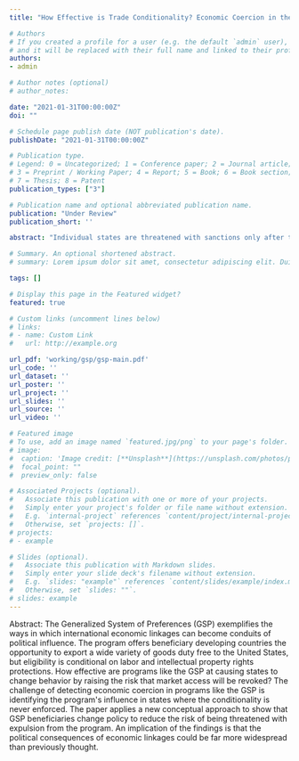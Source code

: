 ```yaml
---
title: "How Effective is Trade Conditionality? Economic Coercion in the Generalized System of Preferences"

# Authors
# If you created a profile for a user (e.g. the default `admin` user), write the username (folder name) here 
# and it will be replaced with their full name and linked to their profile.
authors:
- admin

# Author notes (optional)
# author_notes:

date: "2021-01-31T00:00:00Z"
doi: ""

# Schedule page publish date (NOT publication's date).
publishDate: "2021-01-31T00:00:00Z"

# Publication type.
# Legend: 0 = Uncategorized; 1 = Conference paper; 2 = Journal article;
# 3 = Preprint / Working Paper; 4 = Report; 5 = Book; 6 = Book section;
# 7 = Thesis; 8 = Patent
publication_types: ["3"]

# Publication name and optional abbreviated publication name.
publication: "Under Review"
publication_short: ''

abstract: "Individual states are threatened with sanctions only after they have chosen to violate international norms. Therefore, empirical analyses of threats to impose sanctions on specific states are subject to a strategic selection effect.  Before any aberrant conduct occurs, the threat of sanctions is understood to be a possible consequence. Are generalized sanctions threats enough to prevent certain policies, even though they do not target specific states? I study this question in the context of the US Generalized System of Preferences using a differences-in-differences estimation strategy. Membership in the GSP is available to developing states conditional on respect labor and intellectual property rights. The policy is general because it includes all developing states. I leverage exogenous variation in the state-specific product scope to isolate the causal effect of changes in the value of program membership on rights protections in eligible states. I find evidence that states really do increase intellectual property rights enforcement when the benefits of GSP membership are higher, but the effects are not present for labor rights."

# Summary. An optional shortened abstract.
# summary: Lorem ipsum dolor sit amet, consectetur adipiscing elit. Duis posuere tellus ac convallis placerat. Proin tincidunt magna sed ex sollicitudin condimentum.

tags: []

# Display this page in the Featured widget?
featured: true

# Custom links (uncomment lines below)
# links:
# - name: Custom Link
#   url: http://example.org

url_pdf: 'working/gsp/gsp-main.pdf'
url_code: ''
url_dataset: ''
url_poster: ''
url_project: ''
url_slides: ''
url_source: ''
url_video: ''

# Featured image
# To use, add an image named `featured.jpg/png` to your page's folder. 
# image:
#  caption: 'Image credit: [**Unsplash**](https://unsplash.com/photos/pLCdAaMFLTE)'
#  focal_point: ""
#  preview_only: false

# Associated Projects (optional).
#   Associate this publication with one or more of your projects.
#   Simply enter your project's folder or file name without extension.
#   E.g. `internal-project` references `content/project/internal-project/index.md`.
#   Otherwise, set `projects: []`.
# projects:
# - example

# Slides (optional).
#   Associate this publication with Markdown slides.
#   Simply enter your slide deck's filename without extension.
#   E.g. `slides: "example"` references `content/slides/example/index.md`.
#   Otherwise, set `slides: ""`.
# slides: example
---
```


Abstract: The Generalized System of Preferences (GSP) exemplifies the ways in which  international economic linkages can become conduits of political influence. The program offers beneficiary developing countries the opportunity to export a wide variety of goods duty free to the United States, but eligibility is conditional on labor and intellectual property rights protections. How effective are programs like the GSP at causing states to change behavior by raising the risk that market access will be revoked? The challenge of detecting economic coercion in programs like the GSP is identifying the program's influence in states where the conditionality is never enforced. The paper applies a new conceptual approach to show that GSP beneficiaries change policy to reduce the risk of being threatened with expulsion from the program. An implication of the findings is that the political consequences of economic linkages could be far more widespread than previously thought.



